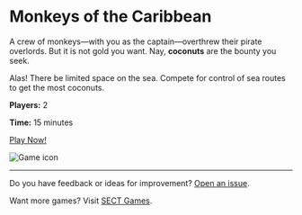 # Monkeys of the Caribbean

A crew of monkeys&mdash;with you as the captain&mdash;overthrew their pirate overlords. But it is not gold you want. Nay, **coconuts** are the bounty you seek.

Alas! There be limited space on the sea. Compete for control of sea routes to get the most coconuts.

**Players:** 2

**Time:** 15 minutes

[Play Now!](https://skedwards88.github.io/monkeys/)

![Game icon](src/images/monkey_3.svg)

---

Do you have feedback or ideas for improvement? [Open an issue](https://github.com/skedwards88/monkeys/issues/new).

Want more games? Visit [SECT Games](https://skedwards88.github.io/).

